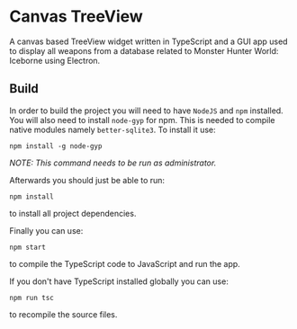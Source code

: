 # Canvas TreeView
A canvas based TreeView widget written in TypeScript and a GUI app
used to display all weapons from a database related to Monster Hunter World: Iceborne using Electron.

## Build
In order to build the project you will need to have `NodeJS` and `npm` installed.
You will also need to install `node-gyp` for npm. This is needed to compile native modules namely `better-sqlite3`.
To install it use:
```
npm install -g node-gyp
```
*NOTE: This command needs to be run as administrator.*

Afterwards you should just be able to run:
```
npm install
```
to install all project dependencies.

Finally you can use:
```
npm start
```
to compile the TypeScript code to JavaScript and run the app.

If you don't have TypeScript installed globally you can use:
```
npm run tsc
```
to recompile the source files.